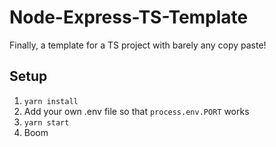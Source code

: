 # Node-Express-TS-Template

Finally, a template for a TS project with barely any copy paste!

## Setup

1. `yarn install`
2. Add your own .env file so that `process.env.PORT` works
3. `yarn start`
4. Boom
